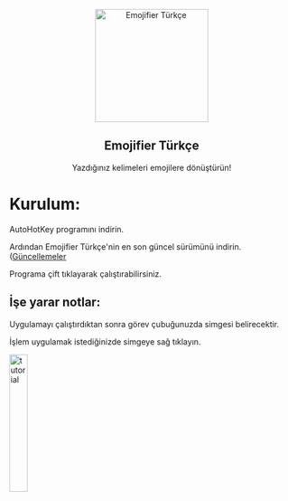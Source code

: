 <p align="center">
 <img width="200px" src="https://res.cloudinary.com/happyclown/image/upload/v1625765675/removal.ai__tmp-60e73711796aa_sbdgok.png" align="center" alt="Emojifier Türkçe" />
 <h2 align="center">Emojifier Türkçe</h2>
 <p align="center">Yazdığınız kelimeleri emojilere dönüştürün!</p>

# Kurulum:
<p>AutoHotKey programını indirin.</p>
<p>Ardından Emojifier Türkçe'nin en son güncel sürümünü indirin. (<a href = "https://github.com/Ozaxx/emojifier-turkce/releases/" target = "_self">Güncellemeler</a> </p>
<p>Programa çift tıklayarak çalıştırabilirsiniz.</p>

## İşe yarar notlar:
<p>Uygulamayı çalıştırdıktan sonra görev çubuğunuzda simgesi belirecektir.</p>
<p>İşlem uygulamak istediğinizde simgeye sağ tıklayın.</p>

<img src="https://i.imgur.com/QmNzFyA.gif" alt="tutorial" width="25%">

